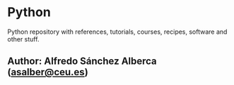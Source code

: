 # Python
Python repository with references, tutorials, courses, recipes, software and other stuff.

## Author: Alfredo Sánchez Alberca (asalber@ceu.es)
